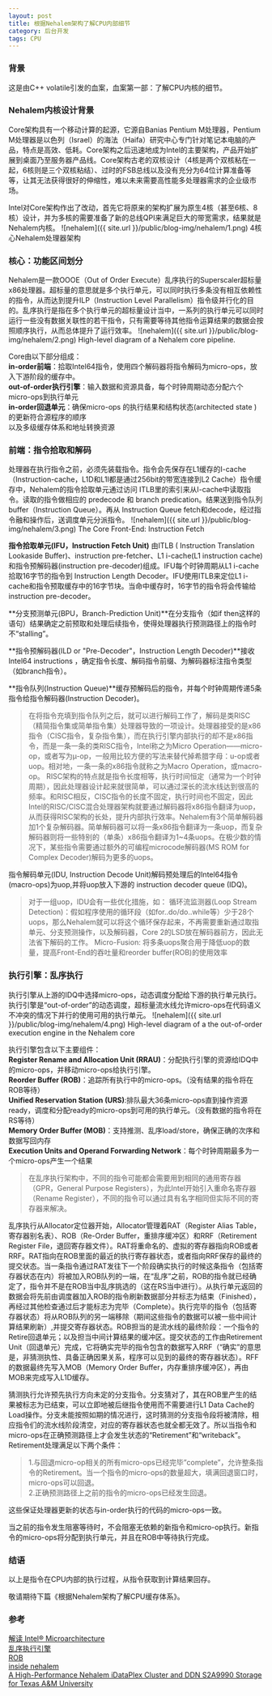 ```yaml
---
layout: post
title: 根据Nehalem架构了解CPU内部细节
category: 后台开发
tags: CPU
---
```

### 背景
这是由C++ volatile引发的血案，血案第一部：了解CPU内核的细节。

### Nehalem内核设计背景
Core架构具有一个移动计算的起源，它源自Banias Pentium M处理器，Pentium M处理器是以色列（Israel）的海法（Haifa）研究中心专门针对笔记本电脑的产品，特点是高效、低耗。Core架构之后迅速地成为Intel的主要架构，产品开始扩展到桌面乃至服务器产品线。Core架构古老的双核设计（4核是两个双核粘在一起，6核则是三个双核粘结）、过时的FSB总线以及没有充分为64位计算准备等等，让其无法获得很好的伸缩性，难以未来需要高性能多处理器需求的企业级市场。

Intel对Core架构作出了改动，首先它将原来的架构扩展为原生4核（甚至6核、8核）设计，并为多核的需要准备了新的总线QPI来满足巨大的带宽需求，结果就是Nehalem内核。
![nehalem]({{ site.url }}/public/blog-img/nehalem/1.png)
4核心Nehalem处理器架构

### 核心：功能区间划分
Nehalem是一款OOOE（Out of Order Execute）乱序执行的Superscaler超标量x86处理器。超标量的意思就是多个执行单元，可以同时执行多条没有相互依赖性的指令，从而达到提升ILP（Instruction Level Parallelism）指令级并行化的目的。乱序执行是指在多个执行单元的超标量设计当中，一系列的执行单元可以同时运行一些没有数据关联性的若干指令，只有需要等待其他指令运算结果的数据会按照顺序执行，从而总体提升了运行效率。
![nehalem]({{ site.url }}/public/blog-img/nehalem/2.png)
High-level diagram of a Nehalem core pipeline.

Core由以下部分组成：  
**in-order前端**：拾取Intel64指令，使用四个解码器将指令解码为micro-ops，放入下游阶段的缓存中。   
**out-of-order执行引擎**：输入数据和资源具备，每个时钟周期动态分配六个micro-ops到执行单元    
**in-order回退单元**：确保micro-ops 的执行结果和结构状态(architected state )的更新符合源程序的顺序    
以及多级缓存体系和地址转换资源

### 前端：指令拾取和解码
处理器在执行指令之前，必须先装载指令。指令会先保存在L1缓存的I-cache（Instruction-cache，L1D和L1I都是通过256bit的带宽连接到L2 Cache）指令缓存中，Nehalem的指令拾取单元通过访问 ITLB里的索引来从I-cache中读取指令。读取的指令做相应的 predecode 和 branch predication。结果送到指令队列 buffer（Instruction Queue）。再从 Instruction Queue fetch和decode，经过指令融和操作后，送调度单元分派指令。
![nehalem]({{ site.url }}/public/blog-img/nehalem/3.png)
The Core Front-End: Instruction Fetch

**指令拾取单元(IFU，Instruction Fetch Unit)** 由ITLB ( Instruction Translation Lookaside Buffer)、instruction pre-fetcher、L1 i-cache(L1 instruction cache)和指令预解码器(instruction pre-decoder)组成。IFU每个时钟周期从L1 i-cache拾取16字节的指令到 Instruction Length Decoder。IFU使用ITLB来定位L1 i-cache和指令预取缓存中的16字节块。当命中缓存时，16字节的指令将会传输给instruction pre-decoder。

**分支预测单元(BPU，Branch-Prediction Unit)**在分支指令（如if then这样的语句）结果确定之前预取和处理后续指令，使得处理器执行预测路径上的指令时不“stalling”。 

**指令预解码器(ILD or "Pre-Decoder"，Instruction Length Decoder)**接收Intel64 instructions ，确定指令长度、解码指令前缀、为解码器标注指令类型（如branch指令）。

**指令队列(Instruction Queue)**缓存预解码后的指令，并每个时钟周期传递5条指令给指令解码器(Instruction Decoder)。


> 在将指令充填到指令队列之后，就可以进行解码工作了，解码是类RISC（精简指令集或简单指令集）处理器导致的一项设计。处理器接受的是x86指令（CISC指令，复杂指令集），而在执行引擎内部执行的却不是x86指令，而是一条一条的类RISC指令，Intel称之为Micro Operation——micro-op，或者写为µ-op，一般用比较方便的写法来替代掉希腊字母：u-op或者uop。相对地，一条一条的x86指令就称之为Macro Operation，或macro-op。
> RISC架构的特点就是指令长度相等，执行时间恒定（通常为一个时钟周期），因此处理器设计起来就很简单，可以通过深长的流水线达到很高的频率。和RISC相反，CISC指令的长度不固定，执行时间也不固定，因此Intel的RISC/CISC混合处理器架构就要通过解码器将x86指令翻译为uop，从而获得RISC架构的长处，提升内部执行效率。Nehalem有3个简单解码器加1个复杂解码器。简单解码器可以将一条x86指令翻译为一条uop，而复杂解码器则将一些特别的（单条）x86指令翻译为1~4条uops。在极少数的情况下，某些指令需要通过额外的可编程microcode解码器(MS ROM for Complex Decoder)解码为更多的uops。

指令解码单元(IDU, Instruction Decode Unit)解码预处理后的Intel64指令(macro-ops)为uop,并将uop放入下游的 instruction decoder queue (IDQ)。

> 对于一组uop，IDU会有一些优化措施，如：
循环流监测器(Loop Stream Detection)：假如程序使用的循环段（如for..do/do..while等）少于28个uops，那么Nehalem就可以将这个循环保存起来，不再需要重新通过取指单元、分支预测操作，以及解码器，Core 2的LSD放在解码器前方，因此无法省下解码的工作。
Micro-Fusion: 将多条uops聚合用于降低uop的数量，提高Front-End的吞吐量和reorder buffer(ROB)的使用效率

### 执行引擎：乱序执行
执行引擎从上游的IDQ中选择micro-ops，动态调度分配给下游的执行单元执行。执行引擎是“out-of-order”的动态调度，超标量流水线允许micro-ops在代码语义不冲突的情况下并行的使用可用的执行单元。
![nehalem]({{ site.url }}/public/blog-img/nehalem/4.png)
High-level diagram of a the out-of-order execution engine in the Nehalem core

执行引擎包含以下主要组件：   
**Register Rename and Allocation Unit (RRAU)**：分配执行引擎的资源给IDQ中的micro-ops，并移动micro-ops给执行引擎。   
**Reorder Buffer (ROB)**：追踪所有执行中的micro-ops。（没有结果的指令将在ROB等待）    
**Unified Reservation Station (URS)**:排队最大36条micro-ops直到操作资源ready，调度和分配ready的micro-ops到可用的执行单元。（没有数据的指令将在RS等待）    
**Memory Order Buffer (MOB)**：支持推测、乱序load/store，确保正确的次序和数据写回内存    
**Execution Units and Operand Forwarding Network**：每个时钟周期最多为一个micro-ops产生一个结果   

> 在乱序执行架构中，不同的指令可能都会需要用到相同的通用寄存器（GPR，General Purpose Registers），为此Intel开始引入重命名寄存器（Rename Register），不同的指令可以通过具有名字相同但实际不同的寄存器来解决。

乱序执行从Allocator定位器开始，Allocator管理着RAT（Register Alias Table，寄存器别名表）、ROB（Re-Order Buffer，重排序缓冲区）和RRF（Retirement Register File，退回寄存器文件）。RAT将重命名的、虚拟的寄存器指向ROB或者RRF。RAT指向在ROB里面的最近的执行寄存器状态，或者指向RRF保存的最终的提交状态。当一条指令通过RAT发往下一个阶段确实执行的时候这条指令（包括寄存器状态在内）将被加入ROB队列的一端，在“乱序”之前，ROB的指令就已经确定了，指令并不是在ROB当中乱序挑选的（这在RS当中进行）。从执行单元返回的数据会将先前由调度器加入ROB的指令刷新数据部分并标志为结束（Finished），再经过其他检查通过后才能标志为完毕（Complete）。执行完毕的指令（包括寄存器状态）将从ROB队列的另一端移除（期间这些指令的数据可以被一些中间计算结果刷新）,并提交寄存器状态。ROB担当的是流水线的最终阶段：一个指令的Retire回退单元；以及担当中间计算结果的缓冲区。提交状态的工作由Retirement Unit（回退单元）完成，它将确实完毕的指令包含的数据写入RRF（“确实”的意思是，非猜测执性、具备正确因果关系，程序可以见到的最终的寄存器状态）。RFF的数据最终先写入MOB（Memory Order Buffer，内存重排序缓冲区），再由MOB来完成写入L1D缓存。

猜测执行允许预先执行方向未定的分支指令。分支猜对了，其在ROB里产生的结果被标志为已结束，可以立即地被后继指令使用而不需要进行L1 Data Cache的Load操作。分支未能按照如期的情况进行，这时猜测的分支指令段将被清除，相应指令们的流水线阶段清空，对应的寄存器状态也就全都无效了。所以当指令和micro-ops在正确预测路径上才会发生状态的“Retirement”和“writeback”。Retirement处理满足以下两个条件：

> 1.与回退micro-op相关的所有micro-ops已经完毕”complete”，允许整条指令的Retirement。当一个指令的micro-ops的数量超大，填满回退窗口时，micro-ops可以回退。   
> 2.正确预测路径上之前的指令的micro-ops已经发生回退。

这些保证处理器更新的状态与in-order执行的代码的micro-ops一致。

当之前的指令发生阻塞等待时，不会阻塞无依赖的新指令和micro-op执行。新指令的micro-ops将分配到执行单元，并且在ROB中等待执行完成。

### 结语
以上是指令在CPU内部的执行过程，从指令获取到计算结果回存。

敬请期待下篇《根据Nehalem架构了解CPU缓存体系》。

### 参考
[解读 Intel® Microarchitecture](http://www.mouseos.com/arch/intel_microarchitecture.html)   
[乱序执行引擎](http://ocw.mit.edu/courses/electrical-engineering-and-computer-science/6-823-computer-system-architecture-fall-2005/lecture-notes/l12_ooo_pipes.pdf)    
[ROB](https://courses.cs.washington.edu/courses/csep548/06au/lectures/reorderBuf.pdf)    
[inside nehalem](http://www.realworldtech.com/nehalem)    
[A High-Performance Nehalem iDataPlex Cluster and DDN S2A9990 Storage for Texas A&M University](http://sc.tamu.edu/systems/eos/)   




